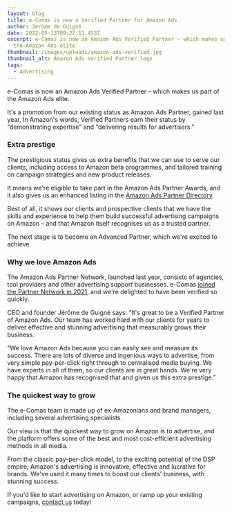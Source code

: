 ```yaml
---
layout: blog
title: e-Comas is now a Verified Partner for Amazon Ads
author: Jérôme de Guigné
date: 2022-05-13T09:27:11.453Z
excerpt: e-Comas is now an Amazon Ads Verified Partner – which makes us part of
  the Amazon Ads elite
thumbnail: /images/uploads/amazon-ads-verified.jpg
thumbnail_alt: Amazon Ads Verified Partner logo
tags:
  - Advertising
---
```

<!--StartFragment-->

e-Comas is now an Amazon Ads Verified Partner – which makes us part of the Amazon Ads elite.

It's a promotion from our existing status as Amazon Ads Partner, gained last year. In Amazon's words, Verified Partners earn their status by “demonstrating expertise” and “delivering results for advertisers.”

### Extra prestige

The prestigious status gives us extra benefits that we can use to serve our clients, including access to Amazon beta programmes, and tailored training on campaign strategies and new product releases.

It means we're eligible to take part in the Amazon Ads Partner Awards, and it also gives us an enhanced listing in the [Amazon Ads Partner Directory](https://advertising.amazon.com/partners/directory/details/amzn1.ads1.ma1.cj3vydv54i8qcb80mhstj0em0//).

Best of all, it shows our clients and prospective clients that we have the skills and experience to help them build successful advertising campaigns on Amazon – and that Amazon itself recognises us as a trusted partner.

The next stage is to become an Advanced Partner, which we're excited to achieve.

### Why we love Amazon Ads

The Amazon Ads Partner Network, launched last year, consists of agencies, tool providers and other advertising support businesses. e-Comas [joined the Partner Network in 2021](https://e-comas.com/2021/09/22/e-comas-is-named-official-amazon-advertising-partner.html), and we're delighted to have been verified so quickly.

CEO and founder Jérôme de Guigné says: “It's great to be a Verified Partner of Amazon Ads. Our team has worked hard with our clients for years to deliver effective and stunning advertising that measurably grows their business.

“We love Amazon Ads because you can easily see and measure its success. There are lots of diverse and ingenious ways to advertise, from very simple pay-per-click right through to centralised media buying. We have experts in all of them, so our clients are in great hands. We're very happy that Amazon has recognised that and given us this extra prestige.”

### The quickest way to grow

The e-Comas team is made up of ex-Amazonians and brand managers, including several advertising specialists.

Our view is that the quickest way to grow on Amazon is to advertise, and the platform offers some of the best and most cost-efficient advertising methods in all media.

From the classic pay-per-click model, to the exciting potential of the DSP empire, Amazon's advertising is innovative, effective and lucrative for brands. We've used it many times to boost our clients' business, with stunning success.  

If you'd like to start advertising on Amazon, or ramp up your existing campaigns, [contact us](e-comas.com/contact.html) today!

<!--EndFragment-->